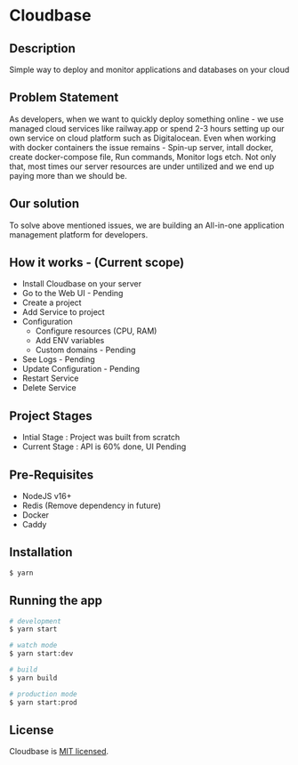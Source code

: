 # Cloudbase

## Description

Simple way to deploy and monitor applications and databases on your cloud

## Problem Statement

As developers, when we want to quickly deploy something online - we use managed cloud services like railway.app
or spend 2-3 hours setting up our own service on cloud platform such as Digitalocean. Even when working with docker containers the issue remains - Spin-up server, intall docker, create docker-compose file, Run commands, Monitor logs etch. Not only that, most times our server resources are under untilized and we end up paying more than we should be.

## Our solution

To solve above mentioned issues, we are building an All-in-one application management platform for developers.
## How it works - (Current scope)

- Install Cloudbase on your server
- Go to the Web UI - Pending
- Create a project
- Add Service to project
- Configuration
    - Configure resources (CPU, RAM)
    - Add ENV variables
    - Custom domains - Pending
- See Logs - Pending
- Update Configuration - Pending
- Restart Service
- Delete Service

## Project Stages
- Intial Stage : Project was built from scratch
- Current Stage : API is 60% done, UI Pending

## Pre-Requisites

- NodeJS v16+
- Redis (Remove dependency in future)
- Docker
- Caddy

## Installation

```bash
$ yarn
```

## Running the app

```bash
# development
$ yarn start

# watch mode
$ yarn start:dev

# build
$ yarn build

# production mode
$ yarn start:prod
```

## License

Cloudbase is [MIT licensed](LICENSE).
